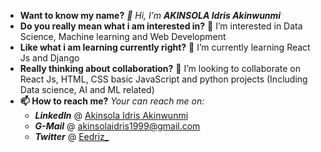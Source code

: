- **Want to know my name?**
_👋 Hi, I’m **AKINSOLA Idris Akinwunmi**_
- **Do you really mean what i am interested in?**
👀 I’m interested in Data Science, Machine learning and Web Development
- **Like what i am learning currently right?**
🌱 I’m currently learning React Js and Django
- **Really thinking about collaboration?**
💞️ I’m looking to collaborate on React Js, HTML, CSS basic JavaScript and python projects (Including Data science, AI and ML related)
- **📫 How to reach me?**
*Your can reach me on:*
   - ***LinkedIn*** @ [Akinsola Idris Akinwunmi](https://www.linkedin.com/in/akinsola-idris-29b35620a)
   - ***G-Mail*** @ [akinsolaidris1999@gmail.com](mailto:akinsolaidris1999@gmail.com)
   - ***Twitter*** @ [Eedriz_](https://www.twitter.com/eedriz_)

<!---
eedriz99/eedriz99 is a ✨ special ✨ repository because its `README.md` (this file) appears on your GitHub profile.
You can click the Preview link to take a look at your changes.
--->
